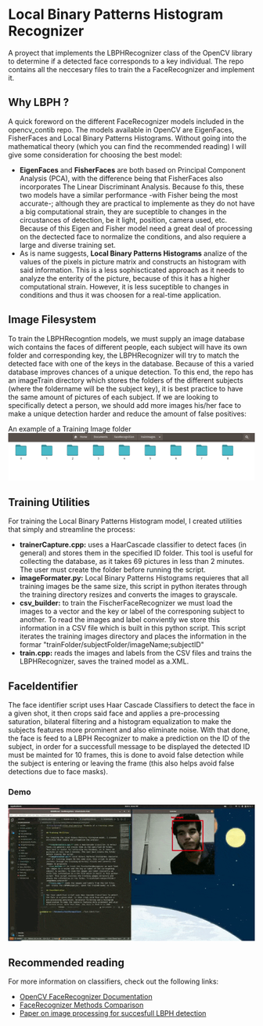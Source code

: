 # Local Binary Patterns Histogram Recognizer

A proyect that implements the LBPHRecognizer class of the OpenCV library to determine if a detected face corresponds to a key individual. The repo contains all the neccesary files to train the a FaceRecognizer and implement it.

## Why LBPH ?

A quick foreword on the different FaceRecognizer models included in the opencv_contib repo. The models available in OpenCV are EigenFaces, FisherFaces and Local Binary Patterns Histograms. Without going into the mathematical theory (which you can find the recommended reading) I will give some consideration for choosing the best model:
- **EigenFaces** and **FisherFaces** are both based on Principal Component Analysis (PCA), with the difference being that FisherFaces also incorporates The Linear Discriminant Analysis. Because fo this, these two models have a similar performance -with Fisher being the most accurate-; although they are practical to implemente as they do not have a big computational strain, they are suceptible to changes in the circustances of detection, be it light, position, camera used, etc. Because of this Eigen and Fisher model need a great deal of processing on the dectected face to normalize the conditions, and also requiere a large and diverse training set.
- As is name suggests, **Local Binary Patterns Histograms** analize of the values of the pixels in picture matrix and constructs an histogram with said information. This is a less sophiscticated approach as it needs to analyze the enterity of the picture, because of this it has a higher computational strain. However, it is less suceptible to changes in conditions and thus it was choosen for a real-time application.

## Image Filesystem

To train the LBPHRecogntion models, we must supply an image database wich contains the faces of different people, each subject will have its own folder and corresponding key, the LBPHRecognizer will try to match the detected face with one of the keys in the database. Because of this a varied database improves chances of a unique detection.
To this end, the repo has an imageTrain directory which stores the folders of the different subjects (where the foldername will be the subject key), it is best practice to have the same amount of pictures of each subject. If we are looking to specifically detect a person, we should add more images his/her face to make a unique detection harder and reduce the amount of false positives:

An example of a Training Image folder
![File System](files.png?raw=true "Example of a training image file system")

## Training Utilities

For training the Local Binary Patterns Histogram model, I created utilities that simply and streamline the process:

- **trainerCapture.cpp:** uses a HaarCascade classifier to detect faces (in general) and stores them in the specified ID folder. This tool is useful for collecting the database, as it takes 69 pictures in less than 2 minutes. The user must create the folder before running the script.
- **imageFormater.py:** Local Binary Patterns Histograms requieres that all training images be the same size, this script in python iterates through the training directory resizes and converts the images to grayscale.
- **csv_builder:** to train the FischerFaceRecognizer we must load the images to a vector and the key or label of the corresponing subject to another. To read the images and label conviently we store this information in a CSV file which is built in this python script. This script iterates the training images directory and places the information in the formar "trainFolder/subjectFolder/imageName;subjectID"
- **train.cpp:** reads the images and labels from the CSV files and  trains the LBPHRecognizer, saves the trained model as a.XML.

## FaceIdentifier

The face identifier script uses Haar Cascade Classifiers to detect the face in a given shot, it then crops said face and applies a pre-processing saturation, bilateral filtering and a histogram equalization to make the subjects features more prominent and also eliminate noise. With that done, the face is feed to a LBPH Recognizer to make a prediction on the ID of the subject, in order for a successfull message to be displayed the detected ID must be mainted for 10 frames, this is done to avoid false detection while the subject is entering or leaving the frame (this also helps avoid false detections due to face masks).

### Demo
![Demo image](demo.gif?raw=true "Demo of face-identifier")


## Recommended reading
For more information on classifiers, check out the following links:

- [OpenCV FaceRecognizer Documentation](https://docs.opencv.org/2.4/modules/contrib/doc/facerec/facerec_tutorial.html) 
- [FaceRecognizer Methods Comparison](https://www.baseapp.com/computer-vision/a-comprehensive-guide-to-facial-recognition-algorithms/)
- [Paper on image processing for succesfull LBPH detection](https://www.sciencedirect.com/science/article/pii/S2590005619300141)


